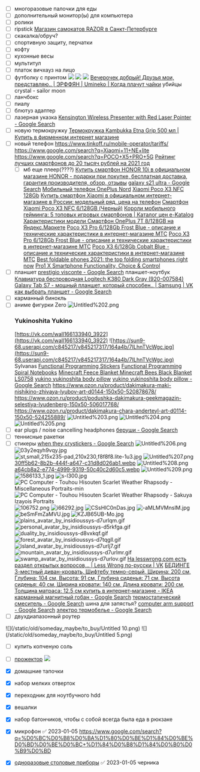 - [ ]  многоразовые палочки для еды
- [ ] дополнительный монитор(ы) для компьютера
- [ ]  ролики
- [ ]  ripstick
    [Магазин самокатов RAZOR в Санкт-Петербурге](http://www.razor-russia.ru/spb)
- [ ]  скакалка/обруч?
- [ ]  спортивную защиту, перчатки
- [ ]  кофту
- [ ]  кухонные весы
- [ ]  мультитул
- [ ]  платок вичхауз на лицо
- [ ]  футболку с принтом
    ![](/static/old/someday_maybe/to_buy/Untitled.png) 
    ![](/static/old/someday_maybe/to_buy/gQQNh7xYZmk.jpg) 
    ![](/static/old/someday_maybe/to_buy/Untitled%201.png) 
    [Вечерочек добрый! Друзья мои, представляю.. | ЭРФФЯН | Umineko | Когда плачут чайки](https://vk.com/wall-65001004_45409) 
    убийцы crystal - sailor moon
- [ ]  ланчбокс
- [ ]  пиалу
- [ ]  блютуз адаптер 
- [ ]  лазерная указка
    [Kensington Wireless Presenter with Red Laser Pointer - Google Search](https://www.google.com/search?q=Kensington+Wireless+Presenter+with+Red+Laser+Pointer)
- [ ]  новую термокружку
    [Термокружка Kambukka Etna Grip 500 мл | Купить в фирменном интернет магазине](https://kambukka.ru/etna-grip-500ml/?sku=3838)
- [ ]  новый телефон
    https://www.tinkoff.ru/mobile-operator/tariffs/
    https://www.google.com/search?q=Xiaomi+11+NE+lite
    https://www.google.com/search?q=POCO+X5+PRO+5G
    [Рейтинг лучших смартфонов до 20 тысяч рублей на 2021 год](https://www.fotosklad.ru/expert/articles/rejting-lucsih-smartfonov-do-20-000-rublej-v-2021-godu-1/?mindbox-click-id=cc66fa58-3c81-4ffa-97bf-5ada926cb219&utm_source=fs&utm_medium=email&utm_campaign=fs_email_10_04_expert&utm_content=blog#a3)
    - [ ]  мб еще плеер(????)
    [Купить смартфон HONOR 10i в официальном магазине HONOR - подарки при покупке, бесплатная доставка, гарантия производителя, обзор, отзывы](https://www.honor.ru/product/honor-10i)
    [galaxy s21 ultra - Google Search](https://www.google.com/search?client=opera-gx&q=galaxy+s21+ultra&sourceid=opera&ie=UTF-8&oe=UTF-8) 
    [Мобильный телефон OnePlus Nord](https://www.e-katalog.ru/review/oneplus-nord-128gb/)
    [Xiaomi Poco X3 NFC 128Gb](https://mobihobby.ru/phone/xiaomi_poco_x3_nfc_128gb#buy) 
    [Купить смартфон Xiaomi в официальном интернет-магазине в России: модельный ряд, цена на телефон](https://mi-shop.com/ru/catalog/smartphones/)
    [Смартфон Xiaomi Poco X3 NFC 6/128GB (Черный)](https://www.pitergsm.ru/catalog/phones/xiaomi/9409/?r1=yandext&r2=&utm_source=Nadavi) 
    [Короли мобильного гейминга: 5 топовых игровых смартфонов | Каталог цен e-Katalog](https://www.e-katalog.ru/post/2795/122-koroli-mobilnogo-geyminga-5-topovyh-igrovyh-smartfonov/)
    [Характеристики модели Смартфон OnePlus 7T 8/128GB на Яндекс.Маркете](https://market.yandex.ru/product--smartfon-oneplus-7t-8-128gb/575822014/spec?track=char) 
    [Poco X3 Pro 6/128Gb Frost Blue - описание и технические характеристики в интернет-магазине МТС](https://shop.mts.ru/product/smartfon-poco-x3-pro-6-128gb-frost-blue/specs)
    [Poco X3 Pro 6/128Gb Frost Blue - описание и технические характеристики в интернет-магазине МТС](https://shop.mts.ru/product/smartfon-poco-x3-pro-6-128gb-frost-blue/specs)
    [Poco X3 6/128Gb Cobalt Blue - описание и технические характеристики в интернет-магазине МТС](https://shop.mts.ru/product/smartfon-poco-x3-6-128gb-cobalt-blue/specs) 
    [](https://www.dns-shop.ru/product/383453858201d760/667-smartfon-poco-x3-pro-256-gb-sinij/characteristics/)
    [Best foldable phones 2021: the top folding smartphones right now](https://www.techradar.com/best/best-foldable-phones) 
    [Pro1 X Smartphone Functionality, Choice & Control](https://www.indiegogo.com/projects/pro1-x-smartphone-functionality-choice-control#/)
- [ ] планшет
    [prestigio visconte - Google Search](https://www.google.com/search?q=prestigio+visconte)
    планшет-ноутбук
    [Клавиатура беспроводная Logitech K380 Dark Gray (920-007584)](https://www.mvideo.ru/products/klaviatura-besprovodnaya-logitech-k380-dark-gray-920-007584-50044074)
    [](https://www.citilink.ru/catalog/mobile/tablet_pc/1368511/?utm_source=yt_blogger_brigman&utm_medium=display&utm_campaign=vendor_huawei_matepad_pro) 
    [Galaxy Tab S7 - мощный планшет, который способен.. | Samsung | VK](https://vk.com/wall-2611_1201297)
    [как выбрать планшет - Google Search](https://www.google.com/search?q=как+выбрать+планшет) 
- [ ] карманный бинокль
- [ ] аниме фигурки
    Zero
    ![Untitled%202.png](data/static/old/someday_maybe/to_buy/Untitled%202.png)
    ### Yukinoshita Yukino
    [https://vk.com/wall166133940_3922](https://vk.com/wall166133940_3922)
    ![https://sun9-68.userapi.com/c845217/v845217317/164a4b/7ILhnTVcWgc.jpg](https://sun9-68.userapi.com/c845217/v845217317/164a4b/7ILhnTVcWgc.jpg)
    Sylvanas
    [](https://aliexpress.ru/item/4000270873743.html?spm=a2g0o.productlist.0.0.7b607d12T2vesd&algo_pvid=4f9e5d61-fd95-463d-af49-e015fa65efee&algo_expid=4f9e5d61-fd95-463d-af49-e015fa65efee-8&btsid=0b8b034c15872280960842767ec8ad&ws_ab_test=searchweb0_0,searchweb201602_,searchweb201603_)
[Functional Programming Stickers](https://www.redbubble.com/shop/functional+programming+stickers)
[Functional Programming Spiral Notebooks](https://www.redbubble.com/shop/functional+programming+spiral-notebooks?accordion=product&ref=shop_product_refinement)
[Minecraft Feece Blanket Minecraft Bees Black Blanket LS0758](https://www.lusystore.com/products/minecraft-feece-blanket-minecraft-bees-black-blanket-ls0758-1?variant=32281491308632)
[yukino yukinoshita body pillow](https://www.google.com/search?q=yukino+yukinoshita+body+pillow) 
[yukino yukinoshita body pillow - Google Search](https://www.google.com/search?q=yukino+yukinoshita+body+pillow)
https://www.ozon.ru/product/dakimakura-maki-nishikino-zhivaya-lyubov-art-d0144-150x50-520878678/
https://www.ozon.ru/product/podushka-dakimakura-geekmagazin-selestiya-lyudenberg-150x50-506017768/
https://www.ozon.ru/product/dakimakura-chara-anderteyl-art-d0114-150x50-524255889/
![Untitled%203.png](data/static/old/someday_maybe/to_buy/Untitled%203.png) 
![Untitled%204.png](data/static/old/someday_maybe/to_buy/Untitled%204.png)
![Untitled%205.png](data/static/old/someday_maybe/drawing/_static_pics/Untitled%205.png) 
- [ ]  ear plugs / noise cancelling headphones
    [беруши - Google Search](https://www.google.com/search?q=беруши)
- [ ]  теннисные ракетки
- [ ]  стикеры
[when they crystickers - Google Search](https://www.google.com/search?q=when+they+crystickers)
![Untitled%206.png](data/static/old/someday_maybe/to_buy/stickers/Untitled%206.png) 
![03y2eqyh9vqy.jpg](data/static/old/someday_maybe/to_buy/stickers/03y2eqyh9vqy.jpg)
![st,small,215x235-pad,210x230,f8f8f8.lite-1u3.jpg](data/static/old/someday_maybe/to_buy/stickers/stsmall215x235-pad210x230f8f8f8.lite-1u3.jpg) 
![Untitled%207.png](data/static/old/someday_maybe/to_buy/stickers/Untitled%207.png)
[30ff5b62-8b2b-444f-a647-c31d8d026ab1.webp](30ff5b62-8b2b-444f-a647-c31d8d026ab1.webp) 
![Untitled%208.png](data/static/old/someday_maybe/to_buy/stickers/Untitled%208.png)
[a64cb8a2-e774-4999-9319-50c40c2d60c5.webp](a64cb8a2-e774-4999-9319-50c40c2d60c5.webp) 
![Untitled%209.png](data/static/old/someday_maybe/to_buy/stickers/Untitled%209.png)
![1586133_1.jpg](data/static/old/someday_maybe/to_buy/stickers/1586133_1.jpg) 
![s-l300.jpg](data/static/old/someday_maybe/to_buy/stickers/s-l300.jpg)
![PC Computer - Touhou Hisouten Scarlet Weather Rhapsody - Miscellaneous Portraits-min](data/static/old/someday_maybe/to_buy/stickers/PC_Computer_-_Touhou_Hisouten_Scarlet_Weather_Rhapsody_-_Miscellaneous_Portraits-min.png) 
![PC Computer - Touhou Hisouten Scarlet Weather Rhapsody - Sakuya Izayois Portraits](data/static/old/someday_maybe/to_buy/stickers/PC_Computer_-_Touhou_Hisouten_Scarlet_Weather_Rhapsody_-_Sakuya_Izayois_Portraits.png)
![106752.png](data/static/old/someday_maybe/to_buy/stickers/106752.png) 
![i66292.jpg](data/static/old/someday_maybe/to_buy/i66292.jpg)
![CSsHlC0nDas.jpg](data/static/old/someday_maybe/to_buy/stickers/CSsHlC0nDas.jpg) 
![-aMLMVMnslM.jpg](data/static/old/someday_maybe/to_buy/stickers/-aMLMVMnslM.jpg)
![beSmFmZaMVU.jpg](data/static/old/someday_maybe/to_buy/stickers/beSmFmZaMVU.jpg) 
![KZJB65UB-Mo.jpg](data/static/old/someday_maybe/to_buy/stickers/KZJB65UB-Mo.jpg)
![plains_avatar_by_insidioussys-d7urlqm.gif](data/static/old/someday_maybe/to_buy/plains_avatar_by_insidioussys-d7urlqm.gif) 
![personal_avatar_by_insidioussys-d5rkfga.gif](data/static/old/someday_maybe/to_buy/personal_avatar_by_insidioussys-d5rkfga.gif)
![duality_by_insidioussys-d8vxkqf.gif](data/static/old/someday_maybe/to_buy/duality_by_insidioussys-d8vxkqf.gif) 
![forest_avatar_by_insidioussys-d7tqgll.gif](data/static/old/someday_maybe/to_buy/forest_avatar_by_insidioussys-d7tqgll.gif)
![island_avatar_by_insidioussys-d7urlj7.gif](data/static/old/someday_maybe/to_buy/island_avatar_by_insidioussys-d7urlj7.gif) 
![mountain_avatar_by_insidioussys-d7urlmr.gif](data/static/old/someday_maybe/to_buy/mountain_avatar_by_insidioussys-d7urlmr.gif)
![swamp_avatar_by_insidioussys-d7urlov.gif](data/static/old/someday_maybe/to_buy/swamp_avatar_by_insidioussys-d7urlov.gif) 
[На lesswrong.com есть раздел открытых вопросов,.. | Less Wrong по-русски | VK](https://vk.com/wall-65688570_5883)
[БЕДИНГЕ 3-местный диван-кровать, Шифтебу темно-серый, Ширина: 200 см, Глубина: 104 см, Высота: 91 см, Глубина сиденья: 71 см, Высота сиденья: 40 см, Ширина кровати: 140 см, Длина кровати: 200 см, Толщина матраса: 12.5 см купить в интернет-магазине - IKEA](https://www.ikea.com/ru/ru/p/bedinge-3-mestnyy-divan-krovat-shiftebu-temno-seryy-s39309116/) 
[карманный магнитный гобан - Google Search](https://www.google.com/search?q=карманный+магнитный+гобан)
[термостатический смеситель - Google Search](https://www.google.com/search?q=термостатический+смеситель) 
шина для запястья?
[computer arm support - Google Search](https://www.google.com/search?q=computer+arm+support) 
[электро термобелье - Google Search](https://www.google.com/search?q=электро+термобелье)
- [ ]  двухдиапазонный роутер 

![](/static/old/someday_maybe/to_buy/Untitled 10.png)
![](/static/old/someday_maybe/to_buy/Untitled 5.png)

- [ ] купить копченую соль
- [ ] [прожектор](https://www.ozon.ru/category/prozhektory-15106/?category_was_predicted=true&deny_category_prediction=true&from_global=true&text=%D0%BF%D1%80%D0%BE%D0%B6%D0%B5%D0%BA%D1%82%D0%BE%D1%80)
![](/static/old/someday_maybe/to_buy/a64cb8a2-e774-4999-9319-50c40c2d60c5.png)



- [x] домашние тапочки
- [x]  набор мелких отверток
- [x]  переходник для ноутбучного hdd 
- [x] вешалки
- [x] набор батончиков, чтобы с собой всегда была еда в рюкзаке
- [x] микрофон ✅ 2023-01-05
    https://www.google.com/search?q=%D0%BC%D0%B8%D0%BA%D1%80%D0%BE%D1%84%D0%BE%D0%BD%D0%BE%D0%BC+%D1%84%D0%B8%D1%84%D0%B0%D0%B9%D0%BD
- [x] [одноразовые столовые приборы](https://www.ozon.ru/category/stolovye-pribory-odnorazovye-19022/) ✅ 2023-01-05
черника